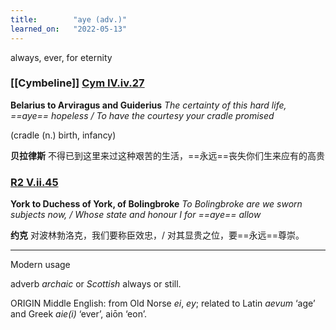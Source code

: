 ```yaml
---
title:        "aye (adv.)"
learned_on:   "2022-05-13"
---
```


always, ever, for eternity

### [[Cymbeline]] [Cym IV.iv.27](https://www.shakespeareswords.com/Public/Plays.aspx?Act=4&Scene=4&WorkId=7#140170)

**Belarius to Arviragus and Guiderius** *The certainty of this hard life, ==aye== hopeless / To have the courtesy your cradle promised*

(cradle (n.) birth, infancy)

**贝拉律斯** 不得已到这里来过这种艰苦的生活，==永远==丧失你们生来应有的高贵

### [R2 V.ii.45](https://www.shakespeareswords.com/Public/Play.aspx?Act=5&Scene=2&WorkId=22#192747)

**York to Duchess of York, of Bolingbroke** *To Bolingbroke are we sworn subjects now, / Whose state and honour I for ==aye== allow*

**约克** 对波林勃洛克，我们要称臣效忠，/ 对其显贵之位，要==永远==尊崇。

-----

Modern usage

adverb *archaic* or *Scottish* always or still.

ORIGIN Middle English: from Old Norse *ei*, *ey*; related to Latin *aevum* ‘age’ and Greek *aie(i)* ‘ever’, aiōn ‘eon’.
